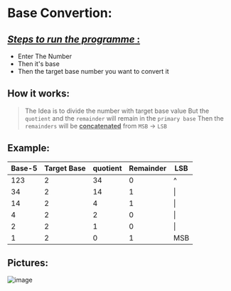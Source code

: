 
# Base Convertion:

## <u> _Steps to run the programme_ : </u>
- Enter The Number
- Then it's base
- Then the target base number you want to convert it

## How it works:
> The Idea is to divide the number with target base value
But the `quotient` and the `remainder` will remain in the `primary base`
Then the `remainders` will be <b><ins>concatenated</ins></b> from `MSB` -> `LSB` 

## Example:
| Base-5 | Target Base | quotient | Remainder |  LSB |
| ------ | ----------- | -------- | --------- | ---- |
| 123    |  2          |    34    |     0     |  ^   |
| 34     |  2          |    14    |     1     |  \|   |
| 14     |  2          |    4     |      1    |  \|   |
| 4      |  2          |   2      |   0       |  \|   |
| 2      |   2         |   1      |    0      |  \|   |
| 1      |  2          |  0       |    1      |  MSB |

## Pictures:
![image](https://user-images.githubusercontent.com/41261534/221346033-21ca8ab2-45a2-4669-a21d-eb92f06072cf.png)
